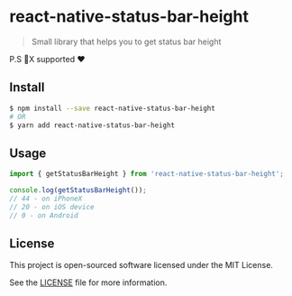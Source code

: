 # react-native-status-bar-height

> Small library that helps you to get status bar height

P.S :iphone:X supported :heart:

## Install

```bash
$ npm install --save react-native-status-bar-height
# OR
$ yarn add react-native-status-bar-height
```

## Usage

```js
import { getStatusBarHeight } from 'react-native-status-bar-height';

console.log(getStatusBarHeight());
// 44 - on iPhoneX
// 20 - on iOS device
// 0 - on Android
```

## License

This project is open-sourced software licensed under the MIT License.

See the [LICENSE](LICENSE) file for more information.
